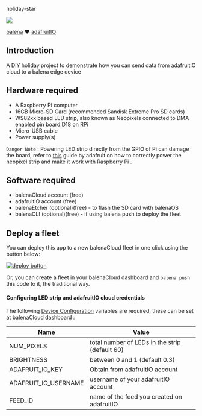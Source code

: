 holiday-star

![](https://raw.githubusercontent.com/iayanpahwa/holiday-star/master/assets/iot-star.jpg)

[balena](https://balena.io) ❤️ [adafruitIO](https://io.adafruit.com) 
## Introduction

A DiY holiday project to demonstrate how you can send data from adafruitIO cloud to a balena edge device 
## Hardware required

- A Raspberry Pi computer 
- 16GB Micro-SD Card (recommended Sandisk Extreme Pro SD cards)
- WS82xx based LED strip, also known as Neopixels connected to DMA enabled pin board.D18 on RPi
- Micro-USB cable
- Power supply(s)

```Danger Note``` : Powering LED strip directly from the GPIO of Pi can damage the board, refer to [this](https://learn.adafruit.com/neopixels-on-raspberry-pi) guide by adafruit on how to correctly power the neopixel strip and make it work with Raspberry Pi .

## Software required

- balenaCloud account (free)
- adafruitIO account (free)
- balenaEtcher (optional)(free) - to flash the SD card with balenaOS
- balenaCLI (optional)(free) - if using balena push to deploy the fleet
## Deploy a fleet

You can deploy this app to a new balenaCloud fleet in one click using the button below:

[![deploy button](https://balena.io/deploy.svg)](https://dashboard.balena-cloud.com/deploy?repoUrl=https://github.com/iayanpahwa/holiday-star)

Or, you can create a fleet in your balenaCloud dashboard and `balena push` this code to it, the traditional way.

#### Configuring LED strip and adafruitIO cloud credentials 

The following [Device Configuration](https://www.balena.io/docs/learn/manage/configuration/#configuration-variables) variables are required, these can be set at balenaCloud dashboard :


| Name                                  | Value                                                                                     |
| ------------------------------------- | ----------------------------------------------------------------------------------------- |
| NUM_PIXELS                            | total number of LEDs in the strip (default 60)                                            |
| BRIGHTNESS                            | between 0 and 1 (default 0.3)                                                             |
| ADAFRUIT_IO_KEY                       | Obtain from adafruitIO account                                                            |
| ADAFRUIT_IO_USERNAME                  | username of your adafruitIO account                                                       |
| FEED_ID                               | name of the feed you created on adafruitIO                                                |

